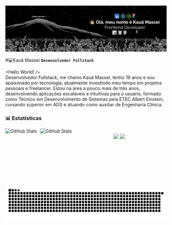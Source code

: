 ![Image](https://github.com/kauamassei/kauamassei/blob/main/headergithubkauamassei.png)

#💻Kauã Massei
**`Desenvolvedor Fullstack`**

<Hello World! /> 
<br>
Desenvolvedor Fullstack, me chamo Kauã Massei, tenho 19 anos e sou apaixonado por tecnologia, atualmente investindo meu tempo em projetos pessoais e freelancer. Estou na área a pouco mais de três anos, desenvolvendo aplicações escaláveis e intuitivas para o usuário, formado como Técnico em Desenvolvimento de Sistemas pela ETEC Albert Einstein, cursando superior em ADS e atuando como auxiliar de Engenharia Clínica.

### 📊 Estatísticas

<p>
  <img 
    align="left" 
    alt="GitHub Stats" 
    height="180" 
    style="padding-right: 10px;" 
    src="https://github-readme-stats.vercel.app/api?username=kauamassei&show_icons=true&theme=tokyonight&include_all_commits=true&locale=pt-br" 
  />

<img 
      align="left" 
      alt="GitHub Stats" 
      height="180" 
      src="https://github-readme-stats.vercel.app/api/top-langs/?username=kauamassei&theme=tokyonight&layout=compact&custom_title=Tecnologias&langs_count=9" 
  />

</p>
<br>
<div align="center"> 
    <a href="https://www.instagram.com/kauamassei/" target="_blank" ><img src="https://img.shields.io/badge/-Instagram-%23E4405F?style=for-the-badge&logo=instagram&logoColor=white" target="_blank"></a>
    <a href="https://www.linkedin.com/in/kauamassei/"><img src="https://img.shields.io/badge/-LinkedIn-%230077B5?style=for-the-badge&logo=linkedin&logoColor=white" target="_blank"></a>
</div>

<img src="https://raw.githubusercontent.com/kauamassei/kauamassei/output/snake.svg" alt="Snake animation" />

